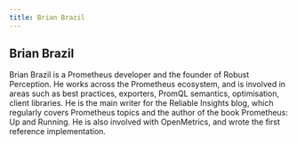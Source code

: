 ```yaml
---
title: Brian Brazil
---
```


## Brian Brazil

Brian Brazil is a Prometheus developer and the founder of Robust Perception. He works across the Prometheus ecosystem, and is involved in areas such as best practices, exporters, PromQL semantics, optimisation, client libraries. He is the main writer for the Reliable Insights blog, which regularly covers Prometheus topics and the author of the book Prometheus: Up and Running. He is also involved with OpenMetrics, and wrote the first reference implementation. 
